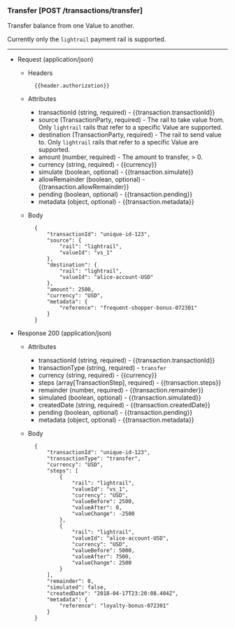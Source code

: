 ### Transfer [POST /transactions/transfer]

Transfer balance from one Value to another.

Currently only the `lightrail` payment rail is supported.

---
+ Request (application/json)
    + Headers
    
            {{header.authorization}}

    + Attributes
        + transactionId (string, required) - {{transaction.transactionId}}
        + source (TransactionParty, required) - The rail to take value from.  Only `lightrail` rails that refer to a specific Value are supported.
        + destination (TransactionParty, required) - The rail to send value to.  Only `lightrail` rails that refer to a specific Value are supported.
        + amount (number, required) - The amount to transfer, > 0.
        + currency (string, required) - {{currency}}
        + simulate (boolean, optional) - {{transaction.simulate}}
        + allowRemainder (boolean, optional) - {{transaction.allowRemainder}}
        + pending (boolean, optional) - {{transaction.pending}}
        + metadata (object, optional) - {{transaction.metadata}}

    + Body

            {
                "transactionId": "unique-id-123",
                "source": {
                    "rail": "lightrail",
                    "valueId": "vs_1"
                },
                "destination": {
                    "rail": "lightrail",
                    "valueId": "alice-account-USD"
                },
                "amount": 2500,
                "currency": "USD",
                "metadata": {
                    "reference": "frequent-shopper-bonus-072301"
                }
            }

+ Response 200 (application/json)
    + Attributes
        + transactionId (string, required) - {{transaction.transactionId}}
        + transactionType (string, required) - `transfer`
        + currency (string, required) - {{currency}}
        + steps (array[TransactionStep], required) - {{transaction.steps}}
        + remainder (number, required) - {{transaction.remainder}}
        + simulated (boolean, optional) - {{transaction.simulated}}
        + createdDate (string, required) - {{transaction.createdDate}}
        + pending (boolean, optional) - {{transaction.pending}}
        + metadata (object, optional) - {{transaction.metadata}}

    + Body

            {
                "transactionId": "unique-id-123",
                "transactionType": "transfer",
                "currency": "USD",
                "steps": [
                    {
                        "rail": "lightrail",
                        "valueId": "vs_1",
                        "currency": "USD",
                        "valueBefore": 2500,
                        "valueAfter": 0,
                        "valueChange": -2500
                    },
                    {
                        "rail": "lightrail",
                        "valueId": "alice-account-USD",
                        "currency": "USD",
                        "valueBefore": 5000,
                        "valueAfter": 7500,
                        "valueChange": 2500
                    }
                ],
                "remainder": 0,
                "simulated": false,
                "createdDate": "2018-04-17T23:20:08.404Z",
                "metadata": {
                    "reference": "loyalty-bonus-072301"
                }
            }
